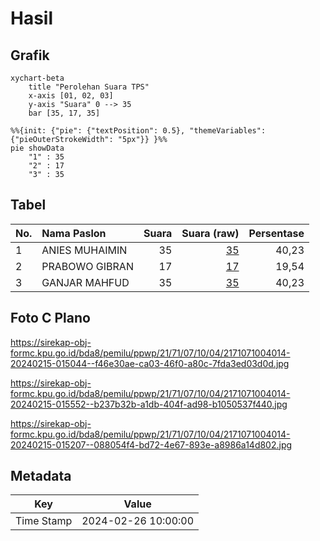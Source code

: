 # Hasil

## Grafik

```mermaid
xychart-beta
    title "Perolehan Suara TPS"
    x-axis [01, 02, 03]
    y-axis "Suara" 0 --> 35
    bar [35, 17, 35]
```

```mermaid
%%{init: {"pie": {"textPosition": 0.5}, "themeVariables": {"pieOuterStrokeWidth": "5px"}} }%%
pie showData
    "1" : 35
    "2" : 17
    "3" : 35
```

## Tabel

| No. | Nama Paslon    | Suara | Suara (raw) | Persentase |
|:--- |:-------------- | -----:| -----------:| ----------:|
| 1   | ANIES MUHAIMIN | 35    | [35][p-1]   | 40,23      |
| 2   | PRABOWO GIBRAN | 17    | [17][p-2]   | 19,54      |
| 3   | GANJAR MAHFUD  | 35    | [35][p-3]   | 40,23      |


[p-1]: https://github.com/gigit-pemilu/pemilu-2024-21-kepulauan-riau/blob/main/pilpres/hitung-suara/sub/21-kepulauan-riau/sub/71-kota-batam/sub/07-sei-beduk/sub/1004-tanjung-piayu/sub/014-tps/sub/paslon-1.txt
[p-2]: https://github.com/gigit-pemilu/pemilu-2024-21-kepulauan-riau/blob/main/pilpres/hitung-suara/sub/21-kepulauan-riau/sub/71-kota-batam/sub/07-sei-beduk/sub/1004-tanjung-piayu/sub/014-tps/sub/paslon-2.txt
[p-3]: https://github.com/gigit-pemilu/pemilu-2024-21-kepulauan-riau/blob/main/pilpres/hitung-suara/sub/21-kepulauan-riau/sub/71-kota-batam/sub/07-sei-beduk/sub/1004-tanjung-piayu/sub/014-tps/sub/paslon-3.txt

## Foto C Plano

https://sirekap-obj-formc.kpu.go.id/bda8/pemilu/ppwp/21/71/07/10/04/2171071004014-20240215-015044--f46e30ae-ca03-46f0-a80c-7fda3ed03d0d.jpg

https://sirekap-obj-formc.kpu.go.id/bda8/pemilu/ppwp/21/71/07/10/04/2171071004014-20240215-015552--b237b32b-a1db-404f-ad98-b1050537f440.jpg

https://sirekap-obj-formc.kpu.go.id/bda8/pemilu/ppwp/21/71/07/10/04/2171071004014-20240215-015207--088054f4-bd72-4e67-893e-a8986a14d802.jpg


## Metadata

| Key        | Value               |
| ---------- | ------------------- |
| Time Stamp | 2024-02-26 10:00:00 |



